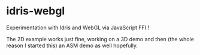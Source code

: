 idris-webgl
===========

Experimentation with Idris and WebGL via JavaScript FFI !

The 2D example works just fine, working on a 3D demo and then (the whole reason I started this) an ASM demo as well hopefully.
